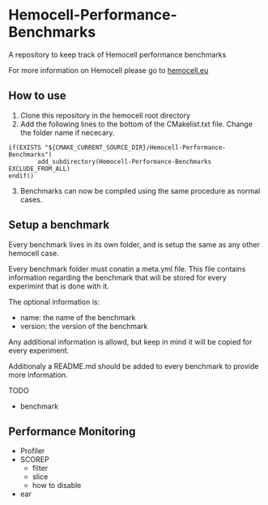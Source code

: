 # Hemocell-Performance-Benchmarks
A repository to keep track of Hemocell performance benchmarks

For more information on Hemocell please go to [hemocell.eu](https://hemocell.eu/)

## How to use
1. Clone this repository in the hemocell root directory
2. Add the following lines to the bottom of the CMakelist.txt file. Change the folder name if nececary.
  ```
  if(EXISTS "${CMAKE_CURRENT_SOURCE_DIR}/Hemocell-Performance-Benchmarks")
          add_subdirectory(Hemocell-Performance-Benchmarks EXCLUDE_FROM_ALL)
  endif()
  ```
3. Benchmarks can now be compiled using the same procedure as normal cases.


## Setup a benchmark
Every benchmark lives in its own folder, and is setup the same as any other hemocell case.

Every benchmark folder must conatin a meta.yml file. This file contains information regarding the benchmark that will be stored for every experimint that is done with it.

The optional information is:
- name: the name of the benchmark
- version: the version of the benchmark

Any additional information is allowd, but keep in mind it will be copied for every experiment.


Additionaly a README.md should be added to every benchmark to provide more information.

TODO
- benchmark


## Performance Monitoring
- Profiler
- SCOREP
    - filter
    - slice
    - how to disable
- ear
